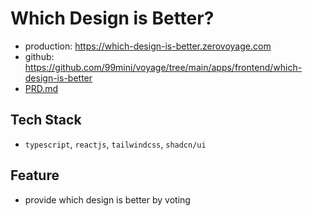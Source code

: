 # Which Design is Better?

- production: https://which-design-is-better.zerovoyage.com
- github: https://github.com/99mini/voyage/tree/main/apps/frontend/which-design-is-better
- [PRD.md](https://github.com/99mini/voyage/tree/main/apps/frontend/which-design-is-better/docs/PRD.md)

## Tech Stack

- `typescript`, `reactjs`, `tailwindcss`, `shadcn/ui`

## Feature

- provide which design is better by voting
